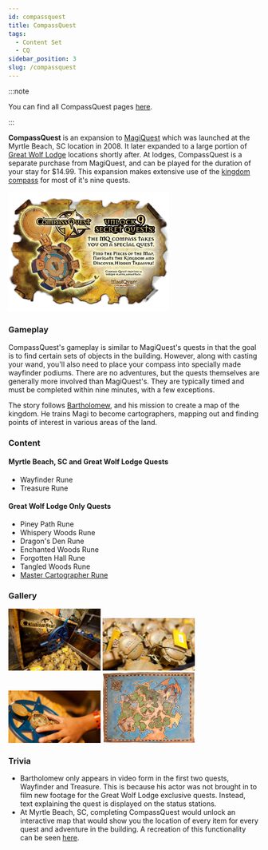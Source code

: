```yaml
---
id: compassquest
title: CompassQuest
tags:
  - Content Set
  - CQ
sidebar_position: 3
slug: /compassquest
---
```


:::note

You can find all CompassQuest pages [here](https://magiquest.wiki/tags/cq).

:::

**CompassQuest** is an expansion to [MagiQuest](docs\Info_About_MagiQuest\index.mdx) which was launched at the Myrtle Beach, SC location in 2008. It later expanded to a large portion of [Great Wolf Lodge](docs\Home.mdx) locations shortly after. At lodges, CompassQuest is a separate purchase from MagiQuest, and can be played for the duration of your stay for $14.99. This expansion makes extensive use of the [kingdom compass](docs\Info_About_MagiQuest\Kingdom_Compass.md) for most of it's nine quests.

<img src="\img\Cq.webp" alt="A CompassQuest promotional image" width="322" hight="242" title="A CompassQuest promotional image"></img>

### Gameplay

CompassQuest's gameplay is similar to MagiQuest's quests in that the goal is to find certain sets of objects in the building. However, along with casting your wand, you'll also need to place your compass into specially made wayfinder podiums. There are no adventures, but the quests themselves are generally more involved than MagiQuest's. They are typically timed and must be completed within nine minutes, with a few exceptions.

The story follows [Bartholomew](docs\Home.mdx), and his mission to create a map of the kingdom. He trains Magi to become cartographers, mapping out and finding points of interest in various areas of the land.

### Content

#### Myrtle Beach, SC and Great Wolf Lodge Quests

  - Wayfinder Rune
  - Treasure Rune

#### Great Wolf Lodge Only Quests

  - Piney Path Rune
  - Whispery Woods Rune
  - Dragon's Den Rune
  - Enchanted Woods Rune
  - Forgotten Hall Rune
  - Tangled Woods Rune
  - [Master Cartographer Rune](docs\Home.mdx)

### Gallery

<img src="\img\Compass-quest-1.webp" alt="An open chest filled with kingdom compasses with the CompassQuest logo on the inside of the lid" width="185" hight="142" title="An open chest filled with kingdom compasses with the CompassQuest logo on the inside of the lid"></img>
<img src="\img\Compass-quest-2.webp" alt="A close up picture with numerous kingdom compasses" width="185" hight="142" title="A close up picture with numerous kingdom compasses"></img>
<img src="\img\Compass-quest-3.webp" alt="A hand placing a kingdom compass into a CompassQuest station" width="185" hight="142" title="A hand placing a kingdom compass into a CompassQuest station"></img>
<img src="\img\GWLMap.webp" alt="A cartoon style map of Great Wolf Lodge" width="185" hight="142" title="A cartoon style map of Great Wolf Lodge"></img>

### Trivia

  - Bartholomew only appears in video form in the first two quests, Wayfinder and Treasure. This is because his actor was not brought in to film new footage for the Great Wolf Lodge exclusive quests. Instead, text explaining the quest is displayed on the status stations.
  - At Myrtle Beach, SC, completing CompassQuest would unlock an interactive map that would show you the location of every item for every quest and adventure in the building. A recreation of this functionality can be seen [here](https://sinkillerj.github.io/MQMyrtMapViewer/mapview.html).